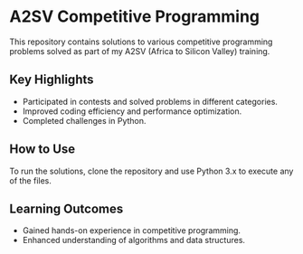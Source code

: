 # A2SV Competitive Programming

This repository contains solutions to various competitive programming problems solved as part of my A2SV (Africa to Silicon Valley) training.

## Key Highlights
- Participated in contests and solved problems in different categories.
- Improved coding efficiency and performance optimization.
- Completed challenges in Python.

## How to Use
To run the solutions, clone the repository and use Python 3.x to execute any of the files.

## Learning Outcomes
- Gained hands-on experience in competitive programming.
- Enhanced understanding of algorithms and data structures.
